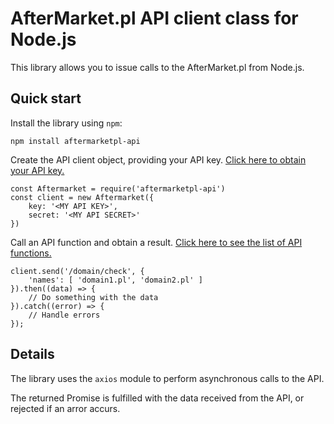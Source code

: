 # AfterMarket.pl API client class for Node.js

This library allows you to issue calls to the AfterMarket.pl from Node.js.

## Quick start

Install the library using `npm`:

```
npm install aftermarketpl-api
```

Create the API client object, providing your API key.
[Click here to obtain your API key.](https://www.aftermarket.pl/API/Create/)

```nodejs
const Aftermarket = require('aftermarketpl-api')
const client = new Aftermarket({
    key: '<MY API KEY>',
    secret: '<MY API SECRET>'
})
```

Call an API function and obtain a result.
[Click here to see the list of API functions.](https://json.aftermarket.pl/)

```nodejs
client.send('/domain/check', {
    'names': [ 'domain1.pl', 'domain2.pl' ]
}).then((data) => {
    // Do something with the data
}).catch((error) => {
    // Handle errors
});
```

## Details

The library uses the `axios` module to perform asynchronous calls to the API.

The returned Promise is fulfilled with the data received from the API, or rejected if an arror accurs.



